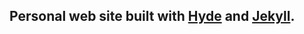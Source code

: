 ## Personal web site built with [Hyde](http://hyde.getpoole.com/) and [Jekyll](http://jekyllrb.com/).